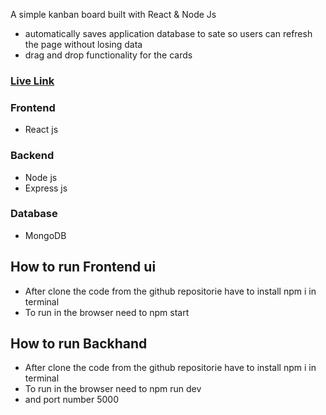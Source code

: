 A simple kanban board built with React & Node Js

- automatically saves application database to sate so users can refresh the page without losing data
- drag and drop functionality for the cards

### [Live Link](https://karbon-board-task.web.app/)

### Frontend

- React js


### Backend

- Node js
- Express js

### Database 

- MongoDB

## How to run Frontend ui

- After clone the code from the github repositorie have to install npm i in terminal
- To run in the browser need to npm start

## How to run Backhand 

- After clone the code from the github repositorie have to install npm i in terminal
- To run in the browser need to npm run dev
- and port number 5000
